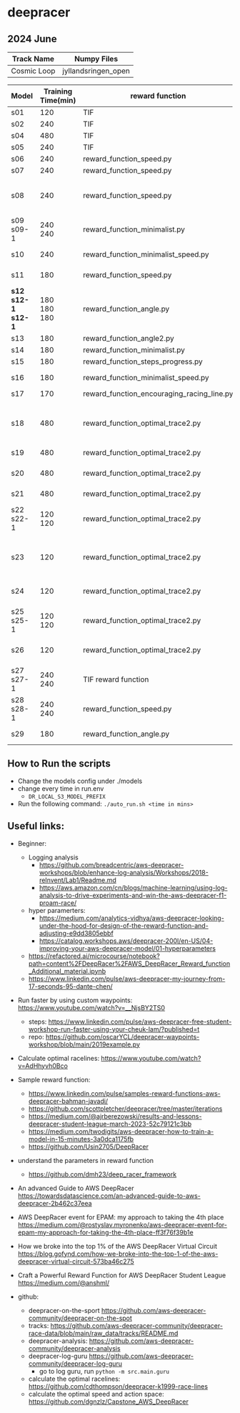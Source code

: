 # deepracer

## 2024 June

| Track Name | Numpy Files |
| ----- | ----- |
| Cosmic Loop | jyllandsringen_open |

| Model | Training Time(min) | reward function |hyperparameter | lap time | off track | remarks |
| ----- | ----- | ----- | ----- | ----- | ----- | ----- |
| s01 | 120 | TIF | ir=0.0002 |  01min13s | 22 | discarded |
| s02 | 240 | TIF | ir=0.0002 |  44s | 8 | discarded |
| s04 | 480 | TIF | ir=0.0005 |  01min12s | 22 | discarded, ir too large |
| s05 | 240 | TIF | ir=0.0005 |  42s | 9 | discarded, ir too large |
| s06 | 240 | reward_function_speed.py | ir=0.0002 |  29.666s | 3 |  |
| s07 | 240 | reward_function_speed.py | ir=0.0002 |  25.733s | 2 |  |
| s08 | 240 | reward_function_speed.py | ir=0.0002 |  31.476s | 2 | modify action space, adding more action spaces, DEEP -> SHALLOW, reward_function_speed.py modify step_reward thredshold |
| s09 <br> s09-1 | 240 <br> 240 | reward_function_minimalist.py | ir=0.0002 |  28.144s | 2 |  43% 75% |
| s10 | 240 | reward_function_minimalist_speed.py | ir=0.0002 | 2 mins plus | 41 | discarded, there is a bug in this reward function  |
| s11 | 180 | reward_function_speed.py | default | 38.899s | 7 | space action used in TIF, change DEEP to SHALLOW(default) |
| **s12 <br> s12-1 <br> s12-1** | 180<br>180<br>180 | reward_function_angle.py | default |  27.545s | 1 | action space used in TIF, stable model, average 75%, max 100%, min time during training is 22.581s, it is able to finish the laps without off track | 
| s13 | 180 | reward_function_angle2.py | default |  27.873s | 1 | |
| s14 | 180 | reward_function_minimalist.py | default |  36.953s | 5 | |
| s15 | 180 | reward_function_steps_progress.py | default |  46.743s | 10 | |
| s16 | 180 | reward_function_minimalist_speed.py | default |  59.930s | 17 | discarded, there is a bug in this reward function |
| s17 | 170 | reward_function_encouraging_racing_line.py | default |  30.327s | 1 |  |
| s18 | 480 | reward_function_optimal_trace2.py | default |   |  | use Capstone_AWS_DeepRacer to calculate the optimal paths and optimal space actions model_metadata_optimal.json use 2.5 as min speed, 4 as max speed. There is bug on it then discard this version  |
| s19 | 480 | reward_function_optimal_trace2.py | ir=0.0005 |   |  | There is bug on it then discard this version  |
| s20 | 480 | reward_function_optimal_trace2.py | ir=0.001<br>epocs=5<br>batch=32 |   |  | There is bug on it then discard this version |
| s21 | 480 | reward_function_optimal_trace2.py | default |   |  | There is bug on it then discard this version  |
| s22<br>s22-1 | 120<br>120 | reward_function_optimal_trace2.py | ir=0.0005 |   |  | remove steps_reward, add debugging log for first_racingpoint_index for each step <br>trained 4 hours average progress 12.7 max progress 43 |
| s23 | 120 | reward_function_optimal_trace2.py | default |   |  | remove steps_reward, add debugging log for first_racingpoint_index for each step <br>trained 4 hours average progress 13 max progress 46 |
| s24 | 120 | reward_function_optimal_trace2.py | ir=0.001<br>epochs=5<br>batch=32 |   |  | same as s23 trained 2 hours, average progress 2.72 max progress 22 too bad discarded |
| s25<br>s25-1 | 120<br>120 | reward_function_optimal_trace2.py | discount factor=0.5 |   |  | average progress 7.72 max progress 26 too bad discarded |
| s26 | 120 | reward_function_optimal_trace2.py | default |   |  | trained on top of s23, but the progress is still very small, average progress: 14 max progress: 49 |
| s27<br>s27-1 | 240<br>240 | TIF reward function | TIF hp |   |  | 37% 79% |
| s28<br>s28-1 | 240<br>240 | reward_function_speed.py | TIF hp |   |  | retrain s07 to see if the model performance is stable 40% 75% |
| s29 | 180 | reward_function_angle.py | default |   |  | use model_metadata_optimal_max_5_min_2.json |


## How to Run the scripts
- Change the models config under ./models
- change every time in run.env
    - `DR_LOCAL_S3_MODEL_PREFIX`
- Run the following command: `./auto_run.sh <time in mins>`

## Useful links:

- Beginner:
    - Logging analysis
        - https://github.com/breadcentric/aws-deepracer-workshops/blob/enhance-log-analysis/Workshops/2018-reInvent/Lab1/Readme.md
        - https://aws.amazon.com/cn/blogs/machine-learning/using-log-analysis-to-drive-experiments-and-win-the-aws-deepracer-f1-proam-race/
    - hyper paramerters: 
        * https://medium.com/analytics-vidhya/aws-deepracer-looking-under-the-hood-for-design-of-the-reward-function-and-adjusting-e9dd3805ebbf
        * https://catalog.workshops.aws/deepracer-200l/en-US/04-improving-your-aws-deepracer-model/01-hyperparameters
    - https://refactored.ai/microcourse/notebook?path=content%2FDeepRacer%2FAWS_DeepRacer_Reward_function_Additional_material.ipynb
    - https://www.linkedin.com/pulse/aws-deepracer-my-journey-from-17-seconds-95-dante-chen/
- Run faster by using custom waypoints: https://www.youtube.com/watch?v=__NjsBY2TS0
    - steps: https://www.linkedin.com/pulse/aws-deepracer-free-student-workshop-run-faster-using-your-cheuk-lam/?published=t
    - repo: https://github.com/oscarYCL/deepracer-waypoints-workshop/blob/main/2019example.py
- Calculate optimal racelines: https://www.youtube.com/watch?v=AdHhyvh0Bco
- Sample reward function: 
    - https://www.linkedin.com/pulse/samples-reward-functions-aws-deepracer-bahman-javadi/
    - https://github.com/scottpletcher/deepracer/tree/master/iterations
    - https://medium.com/@ajrberezowski/results-and-lessons-deepracer-student-league-march-2023-52c79121c3bb
    - https://medium.com/twodigits/aws-deepracer-how-to-train-a-model-in-15-minutes-3a0dca1175fb
    - https://github.com/Usin2705/DeepRacer
- understand the parameters in reward function
    - https://github.com/dmh23/deep_racer_framework
- An advanced Guide to AWS DeepRacer https://towardsdatascience.com/an-advanced-guide-to-aws-deepracer-2b462c37eea
- AWS DeepRacer event for EPAM: my approach to taking the 4th place https://medium.com/@rostyslav.myronenko/aws-deepracer-event-for-epam-my-approach-for-taking-the-4th-place-ff3f76f39b1e
- How we broke into the top 1% of the AWS DeepRacer Virtual Circuit https://blog.gofynd.com/how-we-broke-into-the-top-1-of-the-aws-deepracer-virtual-circuit-573ba46c275
- Craft a Powerful Reward Function for AWS DeepRacer Student League https://medium.com/@anshml/

- github:
    - deepracer-on-the-sport https://github.com/aws-deepracer-community/deepracer-on-the-spot
    - tracks: https://github.com/aws-deepracer-community/deepracer-race-data/blob/main/raw_data/tracks/README.md
    - deepracer-analysis: https://github.com/aws-deepracer-community/deepracer-analysis
    - deepracer-log-guru https://github.com/aws-deepracer-community/deepracer-log-guru
        - go to log guru, run `python -m src.main.guru` 
    - calculate the optimal racelines: https://github.com/cdthompson/deepracer-k1999-race-lines
    - calculate the optimal speed and action space: https://github.com/dgnzlz/Capstone_AWS_DeepRacer
